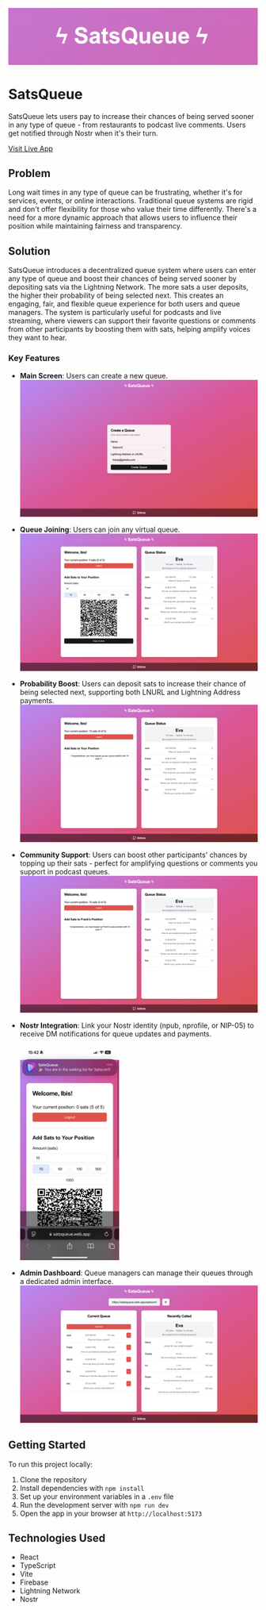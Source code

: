 ![Header](images/header.png)

# SatsQueue

SatsQueue lets users pay to increase their chances of being served sooner in any type of queue - from restaurants to podcast live comments. Users get notified through Nostr when it's their turn.

[Visit Live App](https://satsqueue.web.app)

## Problem

Long wait times in any type of queue can be frustrating, whether it's for services, events, or online interactions. Traditional queue systems are rigid and don't offer flexibility for those who value their time differently. There's a need for a more dynamic approach that allows users to influence their position while maintaining fairness and transparency.

## Solution

SatsQueue introduces a decentralized queue system where users can enter any type of queue and boost their chances of being served sooner by depositing sats via the Lightning Network. The more sats a user deposits, the higher their probability of being selected next. This creates an engaging, fair, and flexible queue experience for both users and queue managers. The system is particularly useful for podcasts and live streaming, where viewers can support their favorite questions or comments from other participants by boosting them with sats, helping amplify voices they want to hear.

### Key Features

- **Main Screen**: Users can create a new queue.
  ![Main Screen](images/main.png)
- **Queue Joining**: Users can join any virtual queue.
  ![User Join](images/user-join.png)
- **Probability Boost**: Users can deposit sats to increase their chance of being selected next, supporting both LNURL and Lightning Address payments.
  ![User Boost](images/user-boost.png)
- **Community Support**: Users can boost other participants' chances by topping up their sats - perfect for amplifying questions or comments you support in podcast queues.
  ![Community Boost](images/community-boost.png)
- **Nostr Integration**: Link your Nostr identity (npub, nprofile, or NIP-05) to receive DM notifications for queue updates and payments.

  <img src="images/notification.png" width="200" alt="Nostr Notification">

- **Admin Dashboard**: Queue managers can manage their queues through a dedicated admin interface.
  ![Admin Dashboard](images/admin.png)

## Getting Started

To run this project locally:

1. Clone the repository
2. Install dependencies with `npm install`
3. Set up your environment variables in a `.env` file
4. Run the development server with `npm run dev`
5. Open the app in your browser at `http://localhost:5173`

## Technologies Used

- React
- TypeScript
- Vite
- Firebase
- Lightning Network
- Nostr

